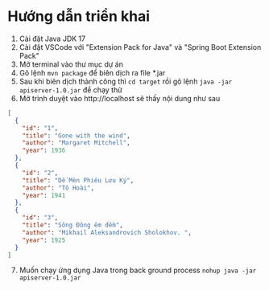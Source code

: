 # Hướng dẫn triển khai

1. Cài đặt Java JDK 17
2. Cài đặt VSCode với "Extension Pack for Java" và "Spring Boot Extension Pack"
3. Mở terminal vào thư mục dự án
4. Gõ lệnh `mvn package` để biên dịch ra file *.jar
5. Sau khi biên dịch thành công thì `cd target` rồi gõ lệnh `java -jar apiserver-1.0.jar` để chạy thử
6. Mở trình duyệt vào http://localhost sẽ thấy nội dung như sau

```json
[
  {
    "id": "1",
    "title": "Gone with the wind",
    "author": "Margaret Mitchell",
    "year": 1936
  },
  {
    "id": "2",
    "title": "Dế Mèn Phiêu Lưu Ký",
    "author": "Tô Hoài",
    "year": 1941
  },
  {
    "id": "3",
    "title": "Sông Đông êm đềm",
    "author": "Mikhail Aleksandrovich Sholokhov. ",
    "year": 1925
  }
]
```
7. Muốn chạy ứng dụng Java trong back ground process
`nohup java -jar apiserver-1.0.jar`